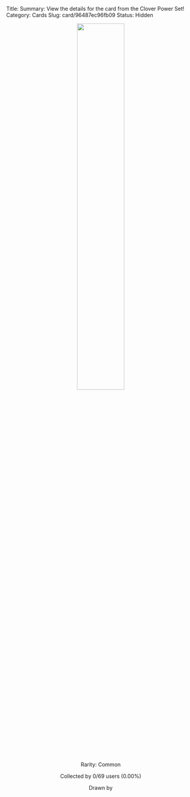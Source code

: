 Title: 
Summary: View the details for the  card from the Clover Power Set!
Category: Cards
Slug: card/96487ec96fb09
Status: Hidden

<center><a href='/images/cards/96487ec96fb09.png'><img src='/images/cards/96487ec96fb09.png' width='50%'></a>

Rarity: Common

Collected by 0/69 users (0.00%)

Drawn by <a href=''></a></center>
